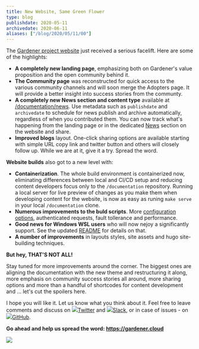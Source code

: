 ```yaml
---
title: New Website, Same Green Flower
type: blog
publishdate: 2020-05-11
archivedate: 2020-06-11
aliases: ["/blog/2020/05/11/00"]
---
```


The [Gardener project website](https://gardener.cloud) just received a serious facelift. Here are some of the highlights:
- **A completely new landing page**, emphasizing both on Gardener's value proposition and the open community behind it.
- **The Community page** was reconstructed for quick access to the various community channels and will soon merge the Adopters page. It will provide a better insight into success stories from the communty.
- **A completely new News section and content type** available at [/documentation/news](https://github.com/gardener/documentation/tree/master/website/news). Use metadata such as `publishdate` and `archivedate` to schedule for news publish and archive automatically, regardless of when you contributed them. You can now track what's happening from the landing page or in the dedicated [News](https://gardener.cloud/news) section on the website and share.
- **Improved blogs** layout. One-click sharing options are available starting with simple URL copy link and twitter button and others will closely follow up. While we are at it, give it a try. Spread the word.

**Website builds** also got to a new level with:
  - **Containerization**. The whole build environment is containerized now, eliminating differences between local and CI/CD setup and reducing content developers focus only to the `/documentation` repository. Running a local server for live preview of changes as you make them when developing content for the website, is now as easy as runing `make serve` in your local `/documentation` clone.
  - **Numerous improvements to the buld scripts**. More [configuration options](https://github.com/gardener/website-generator#build-configuration), authenticated requests, fault tollerance and performance.
  - **Good news for Windows WSL users** who will now nejoy a significantly support. See the updated [README](https://github.com/gardener/website-generator#windows-10-users) for details on that.
  - **A number of improvements** in layouts styles, site assets and hugo site-building techniques.

**But hey, THAT'S NOT ALL!**

Stay tuned for more improvements around the corner. The biggest ones are aligning the documentation with the new theme and restructuring it along, more emphasis on community success stories all around, more sharing options and more than a handful of shortcodes for content development and ... let's cut the spoilers here.

I hope you will like it. Let us know what you think about it. Feel free to leave comments and discuss on <img src="../../../docs/images/branding/twitter-logo-green.svg" class="icon inline">[Twitter](https://twitter.com/GardenerProject) and <img src="../../../docs/images/branding/slack-logo-green.svg" class="icon inline">[Slack](https://kubernetes.slack.com/archives/CB57N0BFG), or in case of issues - on <img src="../../../docs/images/branding/github-mark-logo-green.svg" class="icon inline">[GitHub](https://github.com/gardener/documentation/issues).

**Go ahead and help us spread the word: https://gardener.cloud**

<picture>
    <!--source srcset="../../../blog/2020_week_20/website-screen-XL.png"
            media="(min-width: 1400px)"-->
    <!--source srcset="../../../blog/2020_week_20/website-screen-L.png"
            media="(min-width: 1000px)"-->
    <!--source srcset="../../../blog/2020_week_20/website-screen-M.png"
            media="(min-width: 750px)"-->
    <source srcset="../../blog/2020_week_20/website-screen-L.png"
            media="(min-width: 750px)">
    <img src="../../blog/2020_week_20/website-screen.png" />
</picture>

<br>